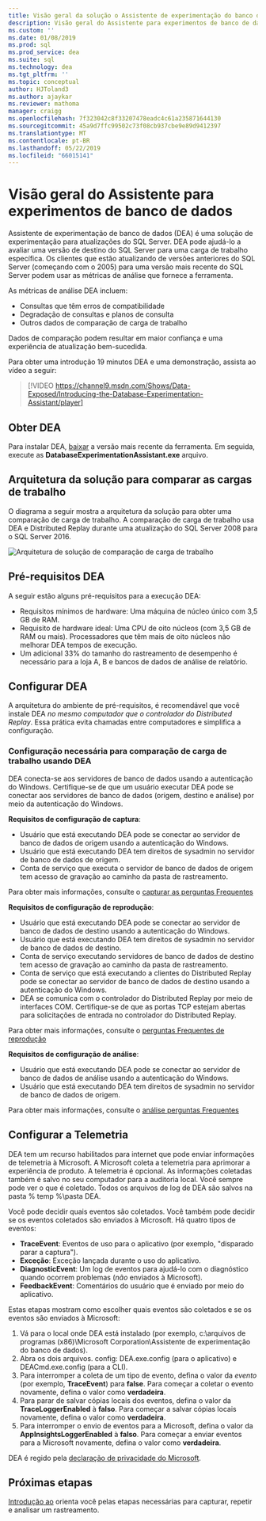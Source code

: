 ```yaml
---
title: Visão geral da solução o Assistente de experimentação do banco de dados para o SQL Server é atualizado
description: Visão geral do Assistente para experimentos de banco de dados
ms.custom: ''
ms.date: 01/08/2019
ms.prod: sql
ms.prod_service: dea
ms.suite: sql
ms.technology: dea
ms.tgt_pltfrm: ''
ms.topic: conceptual
author: HJToland3
ms.author: ajaykar
ms.reviewer: mathoma
manager: craigg
ms.openlocfilehash: 7f323042c8f33207478eadc4c61a235871644130
ms.sourcegitcommit: 45a9d7ffc99502c73f08cb937cbe9e89d9412397
ms.translationtype: MT
ms.contentlocale: pt-BR
ms.lasthandoff: 05/22/2019
ms.locfileid: "66015141"
---
```

# <a name="overview-of-database-experimentation-assistant"></a>Visão geral do Assistente para experimentos de banco de dados

Assistente de experimentação de banco de dados (DEA) é uma solução de experimentação para atualizações do SQL Server. DEA pode ajudá-lo a avaliar uma versão de destino do SQL Server para uma carga de trabalho específica. Os clientes que estão atualizando de versões anteriores do SQL Server (começando com o 2005) para uma versão mais recente do SQL Server podem usar as métricas de análise que fornece a ferramenta. 

As métricas de análise DEA incluem:
- Consultas que têm erros de compatibilidade
- Degradação de consultas e planos de consulta
- Outros dados de comparação de carga de trabalho

Dados de comparação podem resultar em maior confiança e uma experiência de atualização bem-sucedida.

Para obter uma introdução 19 minutos DEA e uma demonstração, assista ao vídeo a seguir:

> [!VIDEO https://channel9.msdn.com/Shows/Data-Exposed/Introducing-the-Database-Experimentation-Assistant/player]

## <a name="get-dea"></a>Obter DEA

Para instalar DEA, [baixar](https://www.microsoft.com/download/details.aspx?id=54090) a versão mais recente da ferramenta. Em seguida, execute as **DatabaseExperimentationAssistant.exe** arquivo.

## <a name="solution-architecture-for-comparing-workloads"></a>Arquitetura da solução para comparar as cargas de trabalho

O diagrama a seguir mostra a arquitetura da solução para obter uma comparação de carga de trabalho. A comparação de carga de trabalho usa DEA e Distributed Replay durante uma atualização do SQL Server 2008 para o SQL Server 2016.

![Arquitetura de solução de comparação de carga de trabalho](./media/database-experimentation-assistant-overview/dea-overview-compare-solution-architecture.png)

## <a name="dea-prerequisites"></a>Pré-requisitos DEA

A seguir estão alguns pré-requisitos para a execução DEA:
- Requisitos mínimos de hardware: Uma máquina de núcleo único com 3,5 GB de RAM.
- Requisito de hardware ideal: Uma CPU de oito núcleos (com 3,5 GB de RAM ou mais). Processadores que têm mais de oito núcleos não melhorar DEA tempos de execução.
- Um adicional 33% do tamanho do rastreamento de desempenho é necessário para a loja A, B e bancos de dados de análise de relatório.

## <a name="configure-dea"></a>Configurar DEA

A arquitetura do ambiente de pré-requisitos, é recomendável que você instale DEA *no mesmo computador que o controlador do Distributed Replay*. Essa prática evita chamadas entre computadores e simplifica a configuração.

### <a name="required-configuration-for-workload-comparison-by-using-dea"></a>Configuração necessária para comparação de carga de trabalho usando DEA

DEA conecta-se aos servidores de banco de dados usando a autenticação do Windows. Certifique-se de que um usuário executar DEA pode se conectar aos servidores de banco de dados (origem, destino e análise) por meio da autenticação do Windows.

**Requisitos de configuração de captura**:

*   Usuário que está executando DEA pode se conectar ao servidor de banco de dados de origem usando a autenticação do Windows.
*   Usuário que está executando DEA tem direitos de sysadmin no servidor de banco de dados de origem.
*   Conta de serviço que executa o servidor de banco de dados de origem tem acesso de gravação ao caminho da pasta de rastreamento.

Para obter mais informações, consulte o [capturar as perguntas Frequentes](database-experimentation-assistant-capture-trace.md#frequently-asked-questions-about-trace-capture)

**Requisitos de configuração de reprodução**: 

*   Usuário que está executando DEA pode se conectar ao servidor de banco de dados de destino usando a autenticação do Windows.
*   Usuário que está executando DEA tem direitos de sysadmin no servidor de banco de dados de destino.
*   Conta de serviço executando servidores de banco de dados de destino tem acesso de gravação ao caminho da pasta de rastreamento.
*   Conta de serviço que está executando a clientes do Distributed Replay pode se conectar ao servidor de banco de dados de destino usando a autenticação do Windows.
*   DEA se comunica com o controlador do Distributed Replay por meio de interfaces COM. Certifique-se de que as portas TCP estejam abertas para solicitações de entrada no controlador do Distributed Replay.

Para obter mais informações, consulte o [perguntas Frequentes de reprodução](database-experimentation-assistant-replay-trace.md#frequently-asked-questions-about-trace-replay)

**Requisitos de configuração de análise**: 

*   Usuário que está executando DEA pode se conectar ao servidor de banco de dados de análise usando a autenticação do Windows.
*   Usuário que está executando DEA tem direitos de sysadmin no servidor de banco de dados de origem.

Para obter mais informações, consulte o [análise perguntas Frequentes](database-experimentation-assistant-create-report.md#frequently-asked-questions-about-analysis-reports)

## <a name="set-up-telemetry"></a>Configurar a Telemetria

DEA tem um recurso habilitados para internet que pode enviar informações de telemetria à Microsoft. A Microsoft coleta a telemetria para aprimorar a experiência de produto. A telemetria é opcional. As informações coletadas também é salvo no seu computador para a auditoria local. Você sempre pode ver o que é coletado. Todos os arquivos de log de DEA são salvos na pasta % temp %\\pasta DEA.

Você pode decidir quais eventos são coletados. Você também pode decidir se os eventos coletados são enviados à Microsoft. Há quatro tipos de eventos:

*   **TraceEvent**: Eventos de uso para o aplicativo (por exemplo, "disparado parar a captura").
*   **Exceção**: Exceção lançada durante o uso do aplicativo.
*   **DiagnosticEvent**: Um log de eventos para ajudá-lo com o diagnóstico quando ocorrem problemas (*não* enviados à Microsoft).
*   **FeedbackEvent**: Comentários do usuário que é enviado por meio do aplicativo.

Estas etapas mostram como escolher quais eventos são coletados e se os eventos são enviados à Microsoft:

1.  Vá para o local onde DEA está instalado (por exemplo, c:\\arquivos de programas (x86)\\Microsoft Corporation\\Assistente de experimentação do banco de dados).
2.  Abra os dois arquivos. config: DEA.exe.config (para o aplicativo) e DEACmd.exe.config (para a CLI).
3.  Para interromper a coleta de um tipo de evento, defina o valor da *evento* (por exemplo, **TraceEvent**) para **false**. Para começar a coletar o evento novamente, defina o valor como **verdadeira**.
4.  Para parar de salvar cópias locais dos eventos, defina o valor da **TraceLoggerEnabled** à **falso**. Para começar a salvar cópias locais novamente, defina o valor como **verdadeira**.
5.  Para interromper o envio de eventos para a Microsoft, defina o valor da **AppInsightsLoggerEnabled** à **falso**. Para começar a enviar eventos para a Microsoft novamente, defina o valor como **verdadeira**.

DEA é regido pela [declaração de privacidade do Microsoft](https://aka.ms/dea-privacy).

## <a name="next-steps"></a>Próximas etapas

[Introdução ao](database-experimentation-assistant-get-started.md) orienta você pelas etapas necessárias para capturar, repetir e analisar um rastreamento.
